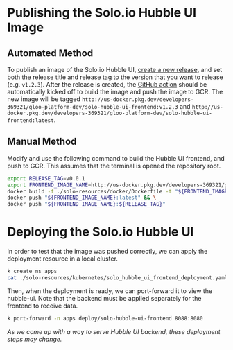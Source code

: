 # Publishing the Solo.io Hubble UI Image

## Automated Method

To publish an image of the Solo.io Hubble UI, [create a new release](https://github.com/solo-io/solo-hubble-ui/releases/new), and set both the release title and release tag to the version that you want to release (e.g. `v1.2.3`). After the release is created, the [GitHub action](https://github.com/solo-io/solo-hubble-ui/actions) should be automatically kicked off to build the image and push the image to GCR. The new image will be tagged `http://us-docker.pkg.dev/developers-369321/gloo-platform-dev/solo-hubble-ui-frontend:v1.2.3` and `http://us-docker.pkg.dev/developers-369321/gloo-platform-dev/solo-hubble-ui-frontend:latest`.

## Manual Method

Modify and use the following command to build the Hubble UI frontend, and push to GCR. This assumes that the terminal is opened the repository root.

```sh
export RELEASE_TAG=v0.0.1
export FRONTEND_IMAGE_NAME=http://us-docker.pkg.dev/developers-369321/gloo-platform-dev/solo-hubble-ui-frontend
docker build -f ./solo-resources/docker/Dockerfile -t "${FRONTEND_IMAGE_NAME}:latest" -t "${FRONTEND_IMAGE_NAME}:${RELEASE_TAG}" . && \
docker push "${FRONTEND_IMAGE_NAME}:latest" && \
docker push "${FRONTEND_IMAGE_NAME}:${RELEASE_TAG}"
```

# Deploying the Solo.io Hubble UI

In order to test that the image was pushed correctly, we can apply the deployment resource in a local cluster.

```sh
k create ns apps
cat ./solo-resources/kubernetes/solo_hubble_ui_frontend_deployment.yaml | envsubst | k apply -f -
```

Then, when the deployment is ready, we can port-forward it to view the hubble-ui. Note that the backend must be applied separately for the frontend to receive data.

```sh
k port-forward -n apps deploy/solo-hubble-ui-frontend 8088:8080
```

_As we come up with a way to serve Hubble UI backend, these deployment steps may change._
